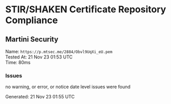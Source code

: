 # STIR/SHAKEN Certificate Repository Compliance

## Martini Security

Name: `https://p.mtsec.me/2884/Obvl9UqXi_eU.pem`\
Tested At: 21 Nov 23 01:53 UTC\
Time: 80ms

### Issues

no warning, or error, or notice date level issues were found

Generated: 21 Nov 23 01:55 UTC
